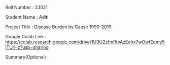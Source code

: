 Roll Number       :   23021

Student Name      :   Aditi

Project Title     :   Disease Burden by Cause 1990-2019 

Google Colab Link :   https://colab.research.google.com/drive/1U3U2zfmRtvAzEehx7wOwfEemy5lTUrHz?usp=sharing

Summary(Optional) :   

